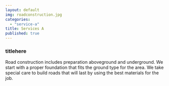 ```yaml
---
layout: default
img: roadconstruction.jpg
categories: 
  - "service-a"
title: Services A
published: true
---
```


<h3>titlehere</h3>

Road construction includes preparation aboveground and underground. We start with a proper foundation that fits the ground type for the area. We take special care to build roads that will last by using the best materials for the job.
